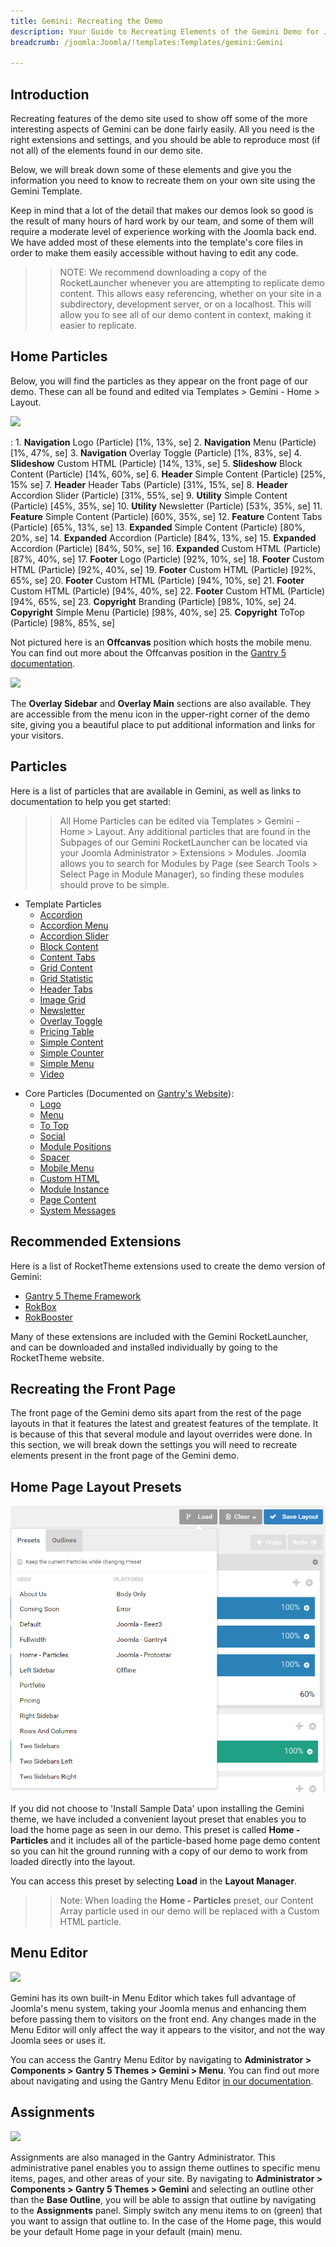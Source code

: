 ```yaml
---
title: Gemini: Recreating the Demo
description: Your Guide to Recreating Elements of the Gemini Demo for Joomla
breadcrumb: /joomla:Joomla/!templates:Templates/gemini:Gemini

---
```


Introduction
-----

Recreating features of the demo site used to show off some of the more interesting aspects of Gemini can be done fairly easily. All you need is the right extensions and settings, and you should be able to reproduce most (if not all) of the elements found in our demo site.

Below, we will break down some of these elements and give you the information you need to know to recreate them on your own site using the Gemini Template.

Keep in mind that a lot of the detail that makes our demos look so good is the result of many hours of hard work by our team, and some of them will require a moderate level of experience working with the Joomla back end. We have added most of these elements into the template's core files in order to make them easily accessible without having to edit any code.

>> NOTE: We recommend downloading a copy of the RocketLauncher whenever you are attempting to replicate demo content. This allows easy referencing, whether on your site in a subdirectory, development server, or on a localhost. This will allow you to see all of our demo content in context, making it easier to replicate.

Home Particles
-----

Below, you will find the particles as they appear on the front page of our demo. These can all be found and edited via Templates > Gemini - Home > Layout.

![](assets/gemini2.jpeg)

:   1. **Navigation** Logo (Particle) [1%, 13%, se]
    2. **Navigation** Menu (Particle) [1%, 47%, se]
    3. **Navigation** Overlay Toggle (Particle) [1%, 83%, se]
    4. **Slideshow** Custom HTML (Particle) [14%, 13%, se]
    5. **Slideshow** Block Content (Particle) [14%, 60%, se]
    6. **Header** Simple Content (Particle) [25%, 15% se]
    7. **Header** Header Tabs (Particle) [31%, 15%, se]
    8. **Header** Accordion Slider (Particle) [31%, 55%, se]
    9. **Utility** Simple Content (Particle) [45%, 35%, se]
    10. **Utility** Newsletter (Particle) [53%, 35%, se]
    11. **Feature** Simple Content (Particle) [60%, 35%, se]
    12. **Feature** Content Tabs (Particle) [65%, 13%, se]
    13. **Expanded** Simple Content (Particle) [80%, 20%, se]
    14. **Expanded** Accordion (Particle) [84%, 13%, se]
    15. **Expanded** Accordion (Particle) [84%, 50%, se]
    16. **Expanded** Custom HTML (Particle) [87%, 40%, se]
    17. **Footer** Logo (Particle) [92%, 10%, se]
    18. **Footer** Custom HTML (Particle) [92%, 40%, se]
    19. **Footer** Custom HTML (Particle) [92%, 65%, se]
    20. **Footer** Custom HTML (Particle) [94%, 10%, se]
    21. **Footer** Custom HTML (Particle) [94%, 40%, se]
    22. **Footer** Custom HTML (Particle) [94%, 65%, se]
    23. **Copyright** Branding (Particle) [98%, 10%, se]
    24. **Copyright** Simple Menu (Particle) [98%, 40%, se]
    25. **Copyright** ToTop (Particle) [98%, 85%, se]

Not pictured here is an **Offcanvas** position which hosts the mobile menu. You can find out more about the Offcanvas position in the [Gantry 5 documentation](http://docs.gantry.org/gantry5/configure/layout-manager#offcanvas-section).

![](assets/gemini3.jpeg)

The **Overlay Sidebar** and **Overlay Main** sections are also available. They are accessible from the menu icon in the upper-right corner of the demo site, giving you a beautiful place to put additional information and links for your visitors.

Particles
-----

Here is a list of particles that are available in Gemini, as well as links to documentation to help you get started:

>> All Home Particles can be edited via Templates > Gemini - Home > Layout. Any additional particles that are found in the Subpages of our Gemini RocketLauncher can be located via your Joomla Administrator > Extensions > Modules. Joomla allows you to search for Modules by Page (see Search Tools > Select Page in Module Manager), so finding these modules should prove to be simple.

- Template Particles
    - [Accordion](particle_accordion.md)
    - [Accordion Menu](particle_accordionmenu.md)
    - [Accordion Slider](particle_accordionslider.md)
    - [Block Content](particle_block.md)
    - [Content Tabs](particle_tabs.md)
    - [Grid Content](particle_gridcontent.md)
    - [Grid Statistic](particle_grid.md)
    - [Header Tabs](particle_headertabs.md)
    - [Image Grid](particle_image.md)
    - [Newsletter](particle_newsletter.md)
    - [Overlay Toggle](particle_overlay.md)
    - [Pricing Table](particle_pricing.md)
    - [Simple Content](particle_simple.md)
    - [Simple Counter](particle_simplecounter.md)
    - [Simple Menu](particle_simplemenu.md)
    - [Video](particle_video.md)
* Core Particles (Documented on [Gantry's Website](http://gantry.org)):
    - [Logo](http://docs.gantry.org/gantry5/particles/logo)
    - [Menu](http://docs.gantry.org/gantry5/particles/menu-control)
    - [To Top](http://docs.gantry.org/gantry5/particles/to-top)
    - [Social](http://docs.gantry.org/gantry5/particles/social)
    - [Module Positions](http://docs.gantry.org/gantry5/particles/position)
    - [Spacer](http://docs.gantry.org/gantry5/particles/spacer)
    - [Mobile Menu](http://docs.gantry.org/gantry5/particles/mobile-menu)
    - [Custom HTML](http://docs.gantry.org/gantry5/particles/custom-html)
    - [Module Instance](http://docs.gantry.org/gantry5/particles/module-instance)
    - [Page Content](http://docs.gantry.org/gantry5/particles/page-content)
    - [System Messages](http://docs.gantry.org/gantry5/particles/system-messages)

Recommended Extensions
-----

Here is a list of RocketTheme extensions used to create the demo version of Gemini:

* [Gantry 5 Theme Framework](http://gantry.org/)
* [RokBox](http://www.rockettheme.com/joomla/extensions/rokbox)
* [RokBooster](http://www.rockettheme.com/joomla/extensions/rokbooster)

Many of these extensions are included with the Gemini RocketLauncher, and can be downloaded and installed individually by going to the RocketTheme website.

Recreating the Front Page
-----

The front page of the Gemini demo sits apart from the rest of the page layouts in that it features the latest and greatest features of the template. It is because of this that several module and layout overrides were done. In this section, we will break down the settings you will need to recreate elements present in the front page of the Gemini demo.

Home Page Layout Presets
-----

![Layout Presets](assets/layout_presets.png)

If you did not choose to 'Install Sample Data' upon installing the Gemini theme, we have included a convenient layout preset that enables you to load the home page as seen in our demo. This preset is called **Home - Particles** and it includes all of the particle-based home page demo content so you can hit the ground running with a copy of our demo to work from loaded directly into the layout.

You can access this preset by selecting **Load** in the **Layout Manager**.

>> Note: When loading the **Home - Particles** preset, our Content Array particle used in our demo will be replaced with a Custom HTML particle.

Menu Editor
-----

![](assets/menu_1.jpeg)

Gemini has its own built-in Menu Editor which takes full advantage of Joomla's menu system, taking your Joomla menus and enhancing them before passing them to visitors on the front end. Any changes made in the Menu Editor will only affect the way it appears to the visitor, and not the way Joomla sees or uses it.

You can access the Gantry Menu Editor by navigating to **Administrator > Components > Gantry 5 Themes > Gemini > Menu**. You can find out more about navigating and using the Gantry Menu Editor [in our documentation](http://docs.gantry.org/gantry5/configure/menu-editor).

Assignments
-----

![](assets/assignments_1.jpeg)

Assignments are also managed in the Gantry Administrator. This administrative panel enables you to assign theme outlines to specific menu items, pages, and other areas of your site. By navigating to **Administrator > Components > Gantry 5 Themes > Gemini** and selecting an outline other than the **Base Outline**, you will be able to assign that outline by navigating to the **Assignments** panel. Simply switch any menu items to on (green) that you want to assign that outline to. In the case of the Home page, this would be your default Home page in your default (main) menu.
